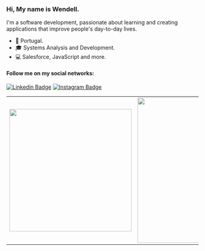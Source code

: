 ### Hi, My name is Wendell.

 I'm a software development, passionate about learning and creating applications that improve people's day-to-day lives. 

- :round_pushpin: Portugal.
- 🎓 Systems Analysis and Development.
- 💻 Salesforce, JavaScript and more.

#### Follow me on my social networks:

[![Linkedin Badge](https://img.shields.io/badge/-LinkedIn-blue?style=for-the-badge&logo=Linkedin&logoColor=white&link=https://www.linkedin.com/in/wendell-arnald-ribeiro/)](https://www.linkedin.com/in/wendell-arnald-ribeiro/)
[![Instagram Badge](https://img.shields.io/badge/-Instagram-C13584?style=for-the-badge&logo=instagram&logoColor=white&link=https://www.instagram.com/wendellarnald_/)](https://www.instagram.com/wendellarnald_/)

<center>
  <table>
    <tr>
        <td><img width="320px" align="center" src="https://github-readme-stats.vercel.app/api/top-langs/?username=wendellarnald&hide=html&layout=compact&theme=dark" /></td>
        <td><img width="380px" align="center" src="https://github-readme-stats.vercel.app/api?username=wendellarnald&theme=dark&show_icons=true&count_private=true"/></td>
    </tr>   
  </table>
</center> 
